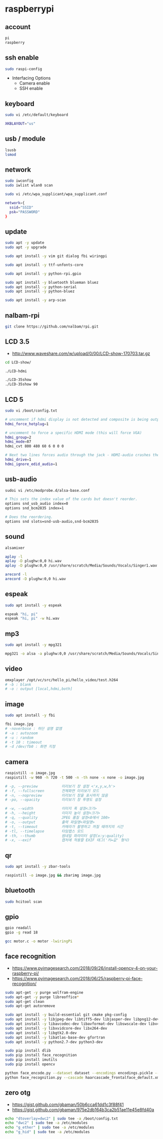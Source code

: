 # raspberrypi

## account

```bash
pi
raspberry
```

## ssh enable

```bash
sudo raspi-config
```

* Interfacing Options
  * Camera enable
  * SSH enable

## keyboard

```bash
sudo vi /etc/default/keyboard
```

```bash
XKBLAYOUT="us"
```

## usb / module

```bash
lsusb
lsmod
```

## network

```bash
sudo iwconfig
sudo iwlist wlan0 scan

sudo vi /etc/wpa_supplicant/wpa_supplicant.conf
```

```bash
network={
  ssid="SSID"
  psk="PASSWORD"
}
```

## update

```bash
sudo apt -y update
sudo apt -y upgrade

sudo apt install -y vim git dialog fbi wiringpi

sudo apt install -y ttf-unfonts-core

sudo apt install -y python-rpi.gpio

sudo apt install -y bluetooth blueman bluez
sudo apt install -y python-serial
sudo apt install -y python-bluez

sudo apt install -y arp-scan
```

## nalbam-rpi

```bash
git clone https://github.com/nalbam/rpi.git
```

## LCD 3.5

* <http://www.waveshare.com/w/upload/0/00/LCD-show-170703.tar.gz>

```bash
cd LCD-show/

./LCD-hdmi

./LCD-35show
./LCD-35show 90
```

## LCD 5

```bash
sudo vi /boot/config.txt
```

```bash
# uncomment if hdmi display is not detected and composite is being output
hdmi_force_hotplug=1

# uncomment to force a specific HDMI mode (this will force VGA)
hdmi_group=2
hdmi_mode=87
hdmi_cvt 800 480 60 6 0 0 0

# Next two lines forces audio through the jack - HDMI-audio crashes the display!
hdmi_drive=1
hdmi_ignore_edid_audio=1
```

## usb-audio

```bash
sudoi vi /etc/modprobe.d/alsa-base.conf
```

```bash
# This sets the index value of the cards but doesn't reorder.
options snd_usb_audio index=0
options snd_bcm2835 index=1

# Does the reordering.
options snd slots=snd-usb-audio,snd-bcm2835
```

## sound

```bash
alsamixer

aplay -l
aplay -D plughw:0,0 hi.wav
aplay -D plughw:0,0 /usr/share/scratch/Media/Sounds/Vocals/Singer1.wav

arecord -l
arecord -D plughw:0,0 hi.wav
```

## espeak

```bash
sudo apt install -y espeak

espeak "hi, pi"
espeak "hi, pi" -w hi.wav
```

## mp3

```bash
sudo apt install -y mpg321

mpg321 -o alsa -a plughw:0,0 /usr/share/scratch/Media/Sounds/Vocals/Sing-me-a-song.mp3
```

## video

```bash
omxplayer /opt/vc/src/hello_pi/hello_video/test.h264
# -b : blank
# -o : output [local,hdmi,both]
```

## image

```bash
sudo apt install -y fbi
```

```bash
fbi image.jpg
# -noverbose : 하단 설명 없앰
# -a : autozoom
# -u : random
# -t 10 : timeout
# -d /dev/fb0 : 화면 지정
```

## camera

```bash
raspistill -o image.jpg
raspistill -w 960 -h 720 -t 500 -n -th none -x none -o image.jpg

# -p, --preview           미리보기 창 설정 <'x,y,w,h'>
# -f, --fullscreen        전체화면 미리보기 모드
# -n, --nopreview         미리보기 창을 표시하지 않음
# -po, --opacity          미리보기 창 투명도 설정

# -w, --width             이미지 폭 설정<크기>
# -h, --height            이미지 높이 설정<크기>
# -q, --quality           JPEG 품질 설정<0에서 100>
# -o, --output            출력 파일명<파일명>
# -t, --timeout           카메라가 촬영하고 꺼질 때까지의 시간
# -tl, --timelapse        타임랩스 모드
# -th, --thumb            썸네일 파라미터 설정(x:y:quality)
# -x, --exif              캡처에 적용할 EXIF 태그('키=값' 형식)
```

## qr

```bash
sudo apt install -y zbar-tools

raspistill -o image.jpg && zbarimg image.jpg
```

## bluetooth

```bash
sudo hcitool scan
```

## gpio

```bash
gpio readall
gpio -g read 18
```

```bash
gcc motor.c -o motor -lwiringPi
```

## face recognition

* <https://www.pyimagesearch.com/2018/09/26/install-opencv-4-on-your-raspberry-pi/>
* <https://www.pyimagesearch.com/2018/06/25/raspberry-pi-face-recognition/>

```bash
sudo apt-get -y purge wolfram-engine
sudo apt-get -y purge libreoffice*
sudo apt-get clean
sudo apt-get autoremove

sudo apt install -y build-essential git cmake pkg-config
sudo apt install -y libjpeg-dev libtiff5-dev libjasper-dev libpng12-dev
sudo apt install -y libavcodec-dev libavformat-dev libswscale-dev libv4l-dev
sudo apt install -y libxvidcore-dev libx264-dev
sudo apt install -y libgtk2.0-dev
sudo apt install -y libatlas-base-dev gfortran
sudo apt install -y python2.7-dev python3-dev

sudo pip install dlib
sudo pip install face_recognition
sudo pip install imutils
sudo pip install opencv

python face_encode.py --dataset dataset --encodings encodings.pickle --detection-method hog
python face_recognition.py --cascade haarcascade_frontalface_default.xml --encodings encodings.pickle
```

## zero otg

* <https://gist.github.com/gbaman/50b6cca61dd1c3f88f41>
* <https://gist.github.com/gbaman/975e2db164b3ca2b51ae11e45e8fd40a>

```bash
echo "dtoverlay=dwc2" | sudo tee -a /boot/config.txt
echo "dwc2" | sudo tee -a /etc/modules
echo "g_ether" | sudo tee -a /etc/modules
echo "g_hid" | sudo tee -a /etc/modules
```
